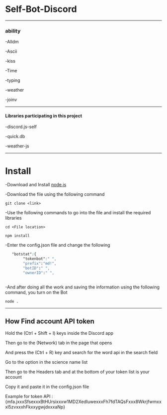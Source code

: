 # Self-Bot-Discord

------------------------------------------------------------
### ability

-Alldm

-Ascii

-kiss

-Time

-typing 

-weather

-joinv

------------------------------------------------------------
#### Libraries participating in this project

-discord.js-self

-quick.db

-weather-js

  ------------------------------------------------------------

# Install

-Download and Install [node.js](https://nodejs.org/en/download/)
 
 -Download the file using the following command

```
git clone <link>
```

 -Use the following commands to go into the file and install the required libraries

```
cd <File location>

npm install

```


 -Enter the config.json file and change the following
```css 
   "botstat":{
        "tokenbot":" ",
        "prefix":"md!",
        "botID":" ",
        "ownerID":" ",
        
```


 -And after doing all the work and saving the information using the following command, you turn on the Bot 
 
``` 
node .
```
 
---------------------------------------------

## How Find account API token

Hold the (Ctrl + Shift + I) keys inside the Discord app

Then go to the (Network) tab in the page that opens

And press the (Ctrl + R) key and search for the word api in the search field

Go to the option in the science name list

Then go to the Headers tab and at the bottom of your token list is your account

Copy it and paste it in the config.json file

Example for token API : {mfa.jxxxSfsexxxBtHUrsixxxw1MD2XedIuwexxxFh7fdTAQsFxxx8Wkrjfwmxxxl5zvxxxhFkxxygwjdxxxaNp}
